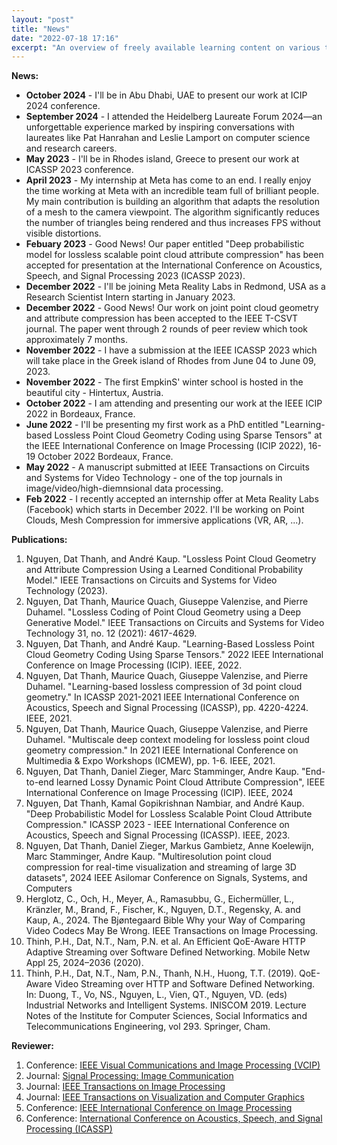 ```yaml
---
layout: "post"
title: "News"
date: "2022-07-18 17:16"
excerpt: "An overview of freely available learning content on various topics (though mainly machine learning)."
---
```

<!-- As a PhD candidate, on the way of just solving a small bug in the code to trying to come up with an entirely new algorithm, I've been autonomous learning and studying everyday. I will try to give a record of whatever I read/saw and can recommend on specific topics. I found them extremely helpful for myself for later lookup and I hope that it may also help anyone interested. Most stuff will be about point cloud/video/image procesing, machine learning/deep learning, as my job is related to these topics. Besides, I might add also some posts related to my daily lifes. -->



**News:**
* **October 2024** - I'll be in Abu Dhabi, UAE to present our work at ICIP 2024 conference.
* **September 2024** - I attended the Heidelberg Laureate Forum 2024—an unforgettable experience marked by inspiring conversations with laureates like Pat Hanrahan and Leslie Lamport on computer science and research careers.
* **May 2023** - I'll be in Rhodes island, Greece to present our work at ICASSP 2023 conference.
* **April 2023** - My internship at Meta has come to an end. I really enjoy the time working at Meta with an incredible team full of brilliant people. My main contribution is building an algorithm that adapts the resolution of a mesh to the camera viewpoint. The algorithm significantly reduces the number of triangles being rendered and thus increases FPS without visible distortions.
* **Febuary 2023** - Good News! Our paper entitled "Deep probabilistic model for lossless scalable point cloud attribute compression" has been accepted for presentation at the International Conference on Acoustics, Speech, and Signal Processing 2023 (ICASSP 2023).  
* **December 2022** - I'll be joining Meta Reality Labs in Redmond, USA as a Research Scientist Intern starting in January 2023. 
* **December 2022** - Good News! Our work on joint point cloud geometry and attribute compression has been accepted to the IEEE T-CSVT journal. The paper went through 2 rounds of peer review which took approximately 7 months. 
* **November 2022** - I have a submission at the IEEE ICASSP 2023 which will take place in the Greek island of Rhodes from June 04 to June 09, 2023.
* **November 2022** - The first EmpkinS' winter school is hosted in the beautiful city - Hintertux, Austria.
* **October 2022** - I am attending and presenting our work at the IEEE ICIP 2022 in Bordeaux, France.
* **June 2022** - I'll be presenting my first work as a PhD entitled "Learning-based Lossless Point Cloud Geometry Coding using Sparse Tensors" at the IEEE International Conference on Image Processing (ICIP 2022), 16-19 October 2022 Bordeaux, France.
* **May 2022** - A manuscript submitted at IEEE Transactions on Circuits and Systems for Video Technology - one of the top journals in image/video/high-diemnsional data processing.
* **Feb 2022** - I recently accepted an internship offer at Meta Reality Labs (Facebook) which starts in December 2022. I'll be working on Point Clouds, Mesh Compression for immersive applications (VR, AR, ...). 

**Publications:**
1. Nguyen, Dat Thanh, and André Kaup. "Lossless Point Cloud Geometry and Attribute Compression Using a Learned Conditional Probability Model." IEEE Transactions on Circuits and Systems for Video Technology (2023).
1. Nguyen, Dat Thanh, Maurice Quach, Giuseppe Valenzise, and Pierre Duhamel. "Lossless Coding of Point Cloud Geometry using a Deep Generative Model." IEEE Transactions on Circuits and Systems for Video Technology 31, no. 12 (2021): 4617-4629.
1. Nguyen, Dat Thanh, and André Kaup. "Learning-Based Lossless Point Cloud Geometry Coding Using Sparse Tensors." 2022 IEEE International Conference on Image Processing (ICIP). IEEE, 2022.
1. Nguyen, Dat Thanh, Maurice Quach, Giuseppe Valenzise, and Pierre Duhamel. "Learning-based lossless compression of 3d point cloud geometry." In ICASSP 2021-2021 IEEE International Conference on Acoustics, Speech and Signal Processing (ICASSP), pp. 4220-4224. IEEE, 2021.
1. Nguyen, Dat Thanh, Maurice Quach, Giuseppe Valenzise, and Pierre Duhamel. "Multiscale deep context modeling for lossless point cloud geometry compression." In 2021 IEEE International Conference on Multimedia & Expo Workshops (ICMEW), pp. 1-6. IEEE, 2021.
1. Nguyen, Dat Thanh, Daniel Zieger, Marc Stamminger, Andre Kaup. "End-to-end learned Lossy Dynamic Point Cloud Attribute Compression", IEEE International Conference on Image Processing (ICIP). IEEE, 2024
1. Nguyen, Dat Thanh, Kamal Gopikrishnan Nambiar, and André Kaup. "Deep Probabilistic Model for Lossless Scalable Point Cloud Attribute Compression." ICASSP 2023 - IEEE International Conference on Acoustics, Speech and Signal Processing (ICASSP). IEEE, 2023.
1. Nguyen, Dat Thanh, Daniel Zieger, Markus Gambietz, Anne Koelewijn, Marc Stamminger, Andre Kaup. "Multiresolution point cloud compression for real-time visualization and streaming of large 3D datasets", 2024 IEEE Asilomar Conference on Signals, Systems, and Computers
1. Herglotz, C., Och, H., Meyer, A., Ramasubbu, G., Eichermüller, L., Kränzler, M., Brand, F., Fischer, K., Nguyen, D.T., Regensky, A. and Kaup, A., 2024. The Bjøntegaard Bible Why your Way of Comparing Video Codecs May Be Wrong. IEEE Transactions on Image Processing.
1. Thinh, P.H., Dat, N.T., Nam, P.N. et al. An Efficient QoE-Aware HTTP Adaptive Streaming over Software Defined Networking. Mobile Netw Appl 25, 2024–2036 (2020). 
1. Thinh, P.H., Dat, N.T., Nam, P.N., Thanh, N.H., Huong, T.T. (2019). QoE-Aware Video Streaming over HTTP and Software Defined Networking. In: Duong, T., Vo, NS., Nguyen, L., Vien, QT., Nguyen, VD. (eds) Industrial Networks and Intelligent Systems. INISCOM 2019. Lecture Notes of the Institute for Computer Sciences, Social Informatics and Telecommunications Engineering, vol 293. Springer, Cham.


**Reviewer:**
1. Conference: [IEEE Visual Communications and Image Processing (VCIP)](https://ieeexplore.ieee.org/xpl/conhome/1800602/all-proceedings)
2. Journal: [Signal Processing: Image Communication](https://www.sciencedirect.com/journal/signal-processing-image-communication)
3. Journal: [IEEE Transactions on Image Processing](https://ieeexplore.ieee.org/xpl/RecentIssue.jsp?punumber=83)
4. Journal: [IEEE Transactions on Visualization and Computer Graphics](https://ieeexplore.ieee.org/xpl/RecentIssue.jsp?punumber=2945)
5. Conference: [IEEE International Conference on Image Processing](https://ieeexplore.ieee.org/xpl/conhome/10647221/proceeding)
6. Conference: [International Conference on Acoustics, Speech, and Signal Processing (ICASSP)](https://ieeexplore.ieee.org/xpl/conhome/1000002/all-proceedings)
